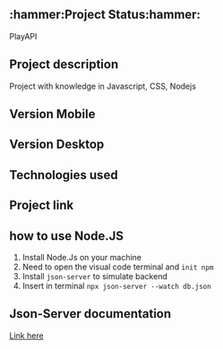 


<h2>:hammer:Project Status:hammer:</h2>
<p>PlayAPI</p>

<h2>Project description</h2>
<p>Project with knowledge in Javascript, CSS, Nodejs</p>

<h2 >Version Mobile</h2>

<h2>Version Desktop</h2>

<h2>Technologies used</h2>
    
<h2> Project link </h2>


<h2>how to use Node.JS</h2>
<ol>
<li>Install Node.Js on your machine</li>
<li>Need to open the visual code terminal and <code>init npm</code></li>
<li>Install <code>json-server</code> to simulate backend</li>
<li>Insert in terminal <code>npx json-server --watch db.json</code></li></ol>

<h2>Json-Server documentation</h2>
<a href="https://github.com/typicode/json-server#getting-started">Link here<a/>
